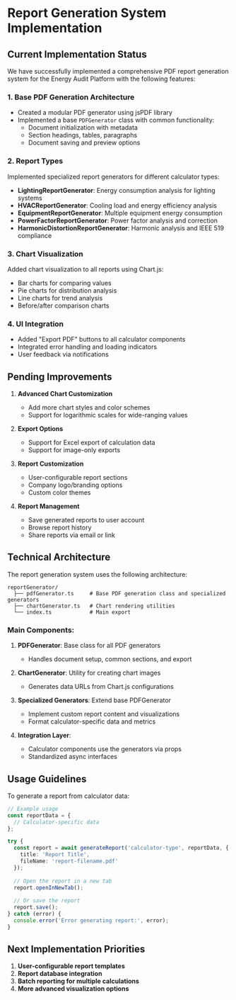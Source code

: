 # Report Generation System Implementation

## Current Implementation Status

We have successfully implemented a comprehensive PDF report generation system for the Energy Audit Platform with the following features:

### 1. Base PDF Generation Architecture
- Created a modular PDF generator using jsPDF library
- Implemented a base `PDFGenerator` class with common functionality:
  - Document initialization with metadata
  - Section headings, tables, paragraphs
  - Document saving and preview options

### 2. Report Types
Implemented specialized report generators for different calculator types:
- **LightingReportGenerator**: Energy consumption analysis for lighting systems
- **HVACReportGenerator**: Cooling load and energy efficiency analysis
- **EquipmentReportGenerator**: Multiple equipment energy consumption
- **PowerFactorReportGenerator**: Power factor analysis and correction
- **HarmonicDistortionReportGenerator**: Harmonic analysis and IEEE 519 compliance

### 3. Chart Visualization
Added chart visualization to all reports using Chart.js:
- Bar charts for comparing values
- Pie charts for distribution analysis
- Line charts for trend analysis
- Before/after comparison charts

### 4. UI Integration
- Added "Export PDF" buttons to all calculator components
- Integrated error handling and loading indicators
- User feedback via notifications

## Pending Improvements

1. **Advanced Chart Customization**
   - Add more chart styles and color schemes
   - Support for logarithmic scales for wide-ranging values

2. **Export Options**
   - Support for Excel export of calculation data
   - Support for image-only exports

3. **Report Customization**
   - User-configurable report sections
   - Company logo/branding options
   - Custom color themes

4. **Report Management**
   - Save generated reports to user account
   - Browse report history
   - Share reports via email or link

## Technical Architecture

The report generation system uses the following architecture:

```
reportGenerator/
  ├── pdfGenerator.ts     # Base PDF generation class and specialized generators
  ├── chartGenerator.ts   # Chart rendering utilities
  └── index.ts            # Main export
```

### Main Components:

1. **PDFGenerator**: Base class for all PDF generators
   - Handles document setup, common sections, and export

2. **ChartGenerator**: Utility for creating chart images
   - Generates data URLs from Chart.js configurations

3. **Specialized Generators**: Extend base PDFGenerator
   - Implement custom report content and visualizations
   - Format calculator-specific data and metrics

4. **Integration Layer**: 
   - Calculator components use the generators via props
   - Standardized async interfaces

## Usage Guidelines

To generate a report from calculator data:

```typescript
// Example usage
const reportData = {
  // Calculator-specific data
};

try {
  const report = await generateReport('calculator-type', reportData, {
    title: 'Report Title',
    fileName: 'report-filename.pdf'
  });
  
  // Open the report in a new tab
  report.openInNewTab();
  
  // Or save the report
  report.save();
} catch (error) {
  console.error('Error generating report:', error);
}
```

## Next Implementation Priorities

1. **User-configurable report templates**
2. **Report database integration**
3. **Batch reporting for multiple calculations**
4. **More advanced visualization options** 